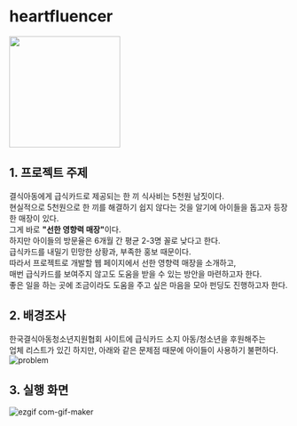 # heartfluencer
<img src="https://user-images.githubusercontent.com/58380158/103169602-92276080-4880-11eb-9885-06f370305226.png"  width="200" height="200">

## 1. 프로젝트 주제 <br>

결식아동에게 급식카드로 제공되는 한 끼 식사비는 5천원 남짓이다.<br>
현실적으로 5천원으로 한 끼를 해결하기 쉽지 않다는 것을 알기에 아이들을 돕고자 등장한 매장이 있다.<br>
그게 바로 <strong>"선한 영향력 매장"</strong>이다.<br>
하지만 아이들의 방문율은 6개월 간 평균 2-3명 꼴로 낮다고 한다.<br>
급식카드를 내밀기 민망한 상황과, 부족한 홍보 때문이다.<br>
따라서 프로젝트로 개발할 웹 페이지에서 선한 영향력 매장을 소개하고,<br>
매번 급식카드를 보여주지 않고도 도움을 받을 수 있는 방안을 마련하고자 한다.<br>
좋은 일을 하는 곳에 조금이라도 도움을 주고 싶은 마음을 모아 펀딩도 진행하고자 한다.<br>

## 2. 배경조사 <br>

한국결식아동청소년지원협회 사이트에 급식카드 소지 아동/청소년을 후원해주는<br>
업체 리스트가 있긴 하지만, 아래와 같은 문제점 때문에 아이들이 사용하기 불편하다.<br>
![problem](https://user-images.githubusercontent.com/58380158/103169524-c0587080-487f-11eb-84bb-2afa68663804.JPG)

## 3. 실행 화면 <br>
![ezgif com-gif-maker](https://user-images.githubusercontent.com/58380158/103172633-25b85b80-4898-11eb-9ecc-fdfedf184cec.gif)
